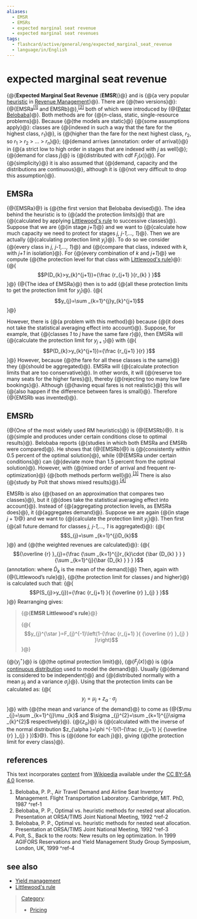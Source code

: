 ```yaml
---
aliases:
  - EMSR
  - EMSRs
  - expected marginal seat revenue
  - expected marginal seat revenues
tags:
  - flashcard/active/general/eng/expected_marginal_seat_revenue
  - language/in/English
---
```


# expected marginal seat revenue

<!-- | ![](../../archives/Wikimedia%20Commons/Edit-clear.svg) | This article __may be too technical for most readers to understand__. Please [help improve it](https://en.wikipedia.org/w/index.php?title=Expected_marginal_seat_revenue&action=edit) to [make it understandable to non-experts](https://en.wikipedia.org/wiki/Wikipedia:Make%20technical%20articles%20understandable), without removing the technical details. _\(November 2010\)__\([Learn how and when to remove this message](https://en.wikipedia.org/wiki/Help:Maintenance%20template%20removal)\)_ | -->

{@{__Expected Marginal Seat Revenue__ \(__EMSR__\)}@} and is {@{a very popular [heuristic](heuristic.md) in [Revenue Management](revenue%20management.md)}@}. There are {@{two versions}@}: {@{EMSRa<sup>[\[1\]](#^ref-1)</sup> and EMSRb}@},<sup>[\[2\]](#^ref-2)</sup> both of which were introduced by {@{[Peter Belobaba](Peter%20Belobaba.md)}@}. Both methods are for {@{_n_-class, static, single-resource problems}@}. Because {@{the models are static}@} {@{some assumptions apply}@}: classes are {@{indexed in such a way that the fare for the highest class, $r_{1}$}@}, is {@{higher than the fare for the next highest class, $r_{2}$, so $r_{1}$ \> $r_{2}$ \> ... \> $r_{n}$}@}; {@{demand arrives \(annotation: order of arrival\)}@} in {@{a strict low to high order in stages that are indexed with _j_ as well}@}; {@{demand for class _j_}@} is {@{distributed with cdf $F_{j}(x)$}@}. For {@{simplicity}@} it is also assumed that {@{demand, capacity and the distributions are continuous}@}, although it is {@{not very difficult to drop this assumption}@}. <!--SR:!2025-09-30,64,310!2025-10-02,66,310!2025-09-29,63,310!2025-10-03,67,310!2026-03-16,177,310!2025-09-30,64,310!2025-10-03,67,310!2025-10-01,65,310!2025-09-29,63,310!2025-10-01,65,310!2025-10-01,65,310!2025-09-29,63,310!2025-09-29,63,310!2025-09-30,64,310!2026-05-15,238,330!2026-05-06,230,330!2025-10-03,67,310-->

## EMSRa

{@{EMSRa}@} is {@{the first version that Belobaba devised}@}. The idea behind the heuristic is to {@{add the protection limits}@} that are {@{calculated by applying [Littlewood's rule](Littlewood's%20rule.md) to successive classes}@}. Suppose that we are {@{in stage _j+1_}@} and we want to {@{calculate how much capacity we need to protect for stages _j, j-1,..., 1_}@}. Then we are actually {@{calculating protection limit $y$<sub>j</sub>}@}. To do so we consider {@{every class in _j, j-1,..., 1_}@} and {@{compare that class, indexed with _k_, with _j+1_ in isolation}@}. For {@{every combination of _k_ and _j+1_}@} we compute {@{the protection level for that class with [Littlewood's rule](Littlewood's%20rule.md)}@}: {@{$$P(D_{k}>y_{k}^{j+1})={\frac {r_{j+1} }{r_{k} } }$$}@} {@{The idea of EMSRa}@} then is to add {@{all these protection limits to get the protection limit for $y_{j}$}@}. {@{$$y_{j}=\sum _{k=1}^{j}y_{k}^{j+1}$$}@} <!--SR:!2025-09-29,63,310!2025-09-30,64,310!2025-09-21,57,310!2025-10-02,66,310!2026-05-12,234,330!2025-10-03,67,310!2025-09-29,63,310!2025-10-03,67,310!2025-09-30,64,310!2026-05-22,244,330!2025-12-27,114,290!2025-10-02,66,310!2025-09-21,57,310!2026-02-18,166,310!2025-09-29,63,310-->

However, there is {@{a problem with this method}@} because {@{it does not take the statistical averaging effect into account}@}. Suppose, for example, that {@{classes _1_ to _j_ have the same fare _r_}@}, then EMSRa will {@{calculate the protection limit for $y_{j+1}$}@} with {@{$$P(D_{k}>y_{k}^{j+1})={\frac {r_{j+1} }{r} }$$}@} However, because {@{the fare for all these classes is the same}@} they {@{should be aggregated}@}. EMSRa will {@{calculate protection limits that are too conservative}@}. In other words, it will {@{reserve too many seats for the higher fares}@}, thereby {@{rejecting too many low fare bookings}@}. Although {@{having equal fares is not realistic}@} this will {@{also happen if the difference between fares is small}@}. Therefore {@{EMSRb was invented}@}. <!--SR:!2025-09-22,58,310!2026-05-08,232,330!2025-10-02,66,310!2025-09-29,63,310!2025-09-29,63,310!2025-09-29,63,310!2026-05-17,240,330!2025-09-22,58,310!2025-09-29,63,310!2025-10-01,65,310!2025-10-03,67,310!2026-05-16,239,330!2026-05-14,237,330-->

## EMSRb

{@{One of the most widely used RM heuristics}@} is {@{EMSRb}@}. It is {@{simple and produces under certain conditions close to optimal results}@}. Belobaba reports {@{studies in which both EMSRa and EMSRb were compared}@}. He shows that {@{EMSRb}@} is {@{consistently within 0.5 percent of the optimal solution}@}, while {@{EMSRa under certain conditions}@} can {@{deviate more than 1.5 percent from the optimal solution}@}. However, with {@{mixed order of arrival and frequent re-optimization}@} {@{both methods perform well}@}.<sup>[\[3\]](#^ref-3)</sup> There is also {@{study by Polt that shows mixed results}@}.<sup>[\[4\]](#^ref-4)</sup> <!--SR:!2025-09-29,63,310!2025-09-30,64,310!2026-05-24,246,330!2025-09-30,64,310!2025-09-21,57,310!2025-10-01,65,310!2025-10-02,66,310!2025-09-29,63,310!2025-09-29,63,310!2025-09-21,57,310!2025-09-29,63,310-->

EMSRb is also {@{based on an approximation that compares two classes}@}, but it {@{does take the statistical averaging effect into account}@}. Instead of {@{aggregating protection levels, as EMSRa does}@}, it {@{aggregates demand}@}. Suppose we are again {@{in stage $j+1$}@} and we want to {@{calculate the protection limit $y$<sub>j</sub>}@}. Then first {@{all future demand for classes _j, j-1,…, 1_ is aggregated}@}: {@{$$S_{j}=\sum _{k=1}^{j}D_{k}$$}@} and {@{the weighted revenues are calculated}@}: {@{$${\overline {r} }_{j}={\frac {\sum _{k=1}^{j}r_{k}\cdot {\bar {D_{k} } } }{\sum _{k=1}^{j}{\bar {D_{k} } } } }$$ \(annotation: where $\bar D_k$ is the mean of the demand\)}@} Then, again with {@{Littlewood’s rule}@}, {@{the protection limit for classes _j_ and higher}@} is calculated such that: {@{$$P(S_{j}>y_{j})={\frac {r_{j+1} }{ {\overline {r} }_{j} } }$$}@} Rearranging gives: <!--SR:!2025-09-29,63,310!2026-05-09,233,330!2025-09-29,63,310!2025-09-22,58,310!2025-10-01,65,310!2026-05-10,234,330!2025-09-29,63,310!2025-09-29,63,310!2025-10-02,66,310!2025-09-29,63,310!2025-09-22,58,310!2025-10-03,67,310!2025-09-29,63,310-->

> {@{__EMSR Littlewood's rule__}@}
>
> {@{$$y_{j}^{\star }=F_{j}^{-1}\left(1-{\frac {r_{j+1} }{ {\overline {r} }_{j} } }\right)$$}@} <!--SR:!2025-09-29,63,310!2025-10-01,65,310-->

{@{$y_{j}^{\star }$}@} is {@{the optimal protection limit}@}, {@{$F_{j}(x)$}@} is {@{a [continuous distribution](continuous%20distribution.md#absolutely%20continuous%20probability%20distribution) used to model the demand}@}. Usually {@{demand is considered to be independent}@} and {@{distributed normally with a mean $\mu_j$ and a variance $\sigma_j$}@}. Using that the protection limits can be calculated as: {@{$$y_{j}=\mu _{j}+z_{\alpha }\cdot \sigma _{j}$$}@} with {@{the mean and variance of the demand}@} to come as {@{$\mu _{j}=\sum _{k=1}^{j}\mu _{k}$ and $\sigma _{j}^{2}=\sum _{k=1}^{j}\sigma _{k}^{2}$ respectively}@}. {@{$z_{\alpha }$}@} is {@{calculated with the inverse of the normal distribution $z_{\alpha }=\phi ^{-1}(1-{\frac {r_{j+1} }{ {\overline {r} }_{j} } })$}@}. This is {@{done for each j}@}, giving {@{the protection limit for every class}@}. <!--SR:!2025-10-02,66,310!2026-05-13,237,330!2025-09-22,58,310!2025-09-29,63,310!2025-09-29,63,310!2026-05-07,231,330!2026-05-13,236,330!2025-09-21,57,310!2025-09-29,63,310!2025-09-29,63,310!2025-09-29,63,310!2026-05-23,245,330!2025-09-29,63,310-->

## references

This text incorporates [content](https://en.wikipedia.org/wiki/expected_marginal_seat_revenue) from [Wikipedia](Wikipedia.md) available under the [CC BY-SA 4.0](https://creativecommons.org/licenses/by-sa/4.0/) license.

1. Belobaba, P. P., Air Travel Demand and Airline Seat Inventory Management. Flight Transportation Laboratory. Cambridge, MIT. PhD, 1987 <a id="^ref-1"></a>^ref-1
2. Belobaba, P. P., Optimal vs. heuristic methods for nested seat allocation. Presentation at ORSA/TIMS Joint National Meeting, 1992 <a id="^ref-2"></a>^ref-2
3. Belobaba, P. P., Optimal vs. heuristic methods for nested seat allocation. Presentation at ORSA/TIMS Joint National Meeting, 1992 <a id="^ref-3"></a>^ref-3
4. Polt, S., Back to the roots: New results on leg optimization. In 1999 AGIFORS Reservations and Yield Management Study Group Symposium, London, UK, 1999 <a id="^ref-4"></a>^ref-4

## see also

- [Yield management](yield%20management.md)
- [Littlewood's rule](Littlewood's%20rule.md)

> [Category](https://en.wikipedia.org/wiki/Help:Category):
>
> - [Pricing](https://en.wikipedia.org/wiki/Category:Pricing)
